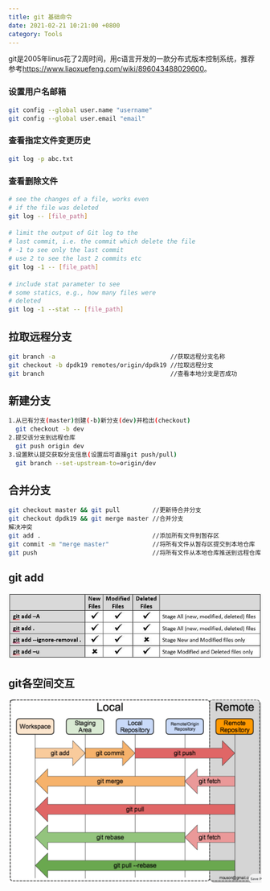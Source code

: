 ```yaml
---
title: git 基础命令
date: 2021-02-21 10:21:00 +0800
category: Tools
---
```


git是2005年linus花了2周时间，用c语言开发的一款分布式版本控制系统，推荐参考<https://www.liaoxuefeng.com/wiki/896043488029600>。

### 设置用户名邮箱
```bash
git config --global user.name "username"
git config --global user.email "email"
```
### 查看指定文件变更历史
```bash
git log -p abc.txt
```
### 查看删除文件
```bash
# see the changes of a file, works even 
# if the file was deleted
git log -- [file_path]

# limit the output of Git log to the 
# last commit, i.e. the commit which delete the file
# -1 to see only the last commit
# use 2 to see the last 2 commits etc
git log -1 -- [file_path]

# include stat parameter to see
# some statics, e.g., how many files were 
# deleted
git log -1 --stat -- [file_path] 
```
## 拉取远程分支
```bash
git branch -a                                //获取远程分支名称
git checkout -b dpdk19 remotes/origin/dpdk19 //拉取远程分支
git branch                                   //查看本地分支是否成功
```
## 新建分支
```bash
1.从已有分支(master)创建(-b)新分支(dev)并检出(checkout)
  git checkout -b dev
2.提交该分支到远程仓库
  git push origin dev
3.设置默认提交获取分支信息(设置后可直接git push/pull)
  git branch --set-upstream-to=origin/dev
```
## 合并分支
```bash
git checkout master && git pull         //更新待合并分支
git checkout dpdk19 && git merge master //合并分支
解决冲突
git add .                               //添加所有文件到暂存区
git commit -m "merge master"            //将所有文件从暂存区提交到本地仓库
git push                                //将所有文件从本地仓库推送到远程仓库
```
## git add
![git-add.jpg](/assets/images/git/git-add.jpg)
## git各空间交互
![git-all.png](/assets/images/git/git-all.png)